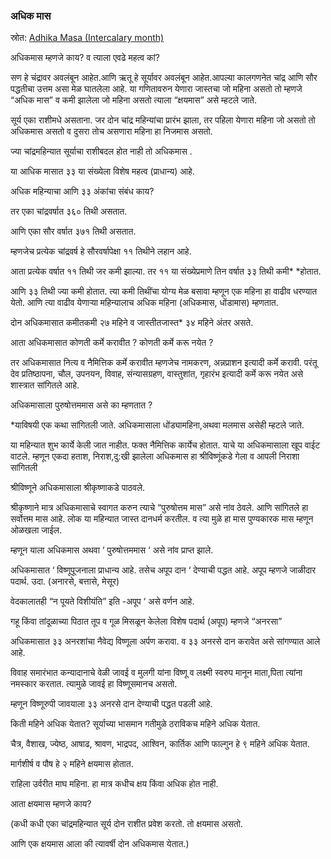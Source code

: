 
### अधिक मास

स्रोत: [Adhika Masa (Intercalary month)](https://nileshoak.wordpress.com/2023/06/23/adhika-masa-intercalary-month/)

अधिकमास म्हणजे काय? व त्याला एवढे महत्व कां?

सण हे चंद्रावर अवलंबून आहेत.आणि ऋतू हे सूर्यावर अवलंबून आहेत.आपल्या कालगणनेत चांद्र आणि सौर पद्धतीचा उत्तम असा मेळ घातलेला आहे. या गणितावरुन येणारा जास्तचा जो महिना असतो तो म्हणजे “अधिक मास” व कमी झालेला जो महिना असतो त्याला “क्षयमास” असे म्हटले जाते.

सूर्य एका राशीमधे असताना. जर दोन चांद्र महिन्यांचा प्रारंभ झाला, तर पहिला येणारा महिना जो असतो तो अधिकमास असतो व दुसरा तोच असणारा महिना हा
निजमास असतो.

ज्या चांद्रमहिन्यात सूर्याचा राशीबदल होत नाही तो अधिकमास .

या आधिक मासात ३३ या संख्येला विशेष महत्व (प्राधान्य) आहे.

अधिक महिन्याचा आणि ३३ अंकांचा संबंध काय?

तर एका चांद्रवर्षात ३६० तिथी असतात.

आणि एका सौर वर्षात ३७१ तिथी असतात.

म्हणजेच प्रत्येक चांद्रवर्ष हे सौरवर्षापेक्षा ११ तिथीने लहान आहे.

आता प्रत्येक वर्षात ११ तिथी जर कमी झाल्या. तर ११ या संख्येप्रमाणे तिन वर्षात ३३ तिथी कमी* *होतात.

आणि ३३ तिथी ज्या कमी होतात. त्या कमी तिथींचा योग्य मेळ बसावा म्हणून एक महिना हा वाढीव धरण्यात येतो. आणि त्या वाढीव येणाऱ्या महिन्यालाच
अधिक महिना (अधिकमास, धोंडामास) म्हणतात.

दोन अधिकमासात कमीतकमी २७ महिने व जास्तीतजास्त*
३४ महिने अंतर असते.

आता अधिकमासात कोणती कर्मे करावीत ? कोणती कर्मे करू नयेत ?

तर अधिकमासात नित्य व नैमित्तिक कर्मे करावीत म्हणजेच नामकरण, अन्नप्राशन इत्यादी कर्मे करावी. परंतू देव प्रतिष्ठापना, चौल, उपनयन, विवाह, संन्यासग्रहण, वास्तुशांत, गृहारंभ इत्यादी कर्मे करू नयेत असे शास्त्रात सांगितले आहे.

अधिकमासाला पुरुषोत्तममास असे का म्हणतात ?

*याविषयी एक कथा सांगितली जाते. अधिकमासाला धोंड्यामहिना,अथवा मलमास असेही म्हटले जाते.

या महिन्यात शुभ कार्ये केली जात नाहीत. फक्त नैमित्तिक कार्येच होतात. याचे या अधिकमासाला खूप वाईट वाटले. म्हणून एकदा हताश, निराश,दु:खी
झालेला अधिकमास हा श्रीविष्णूंकडे गेला
व आपली निराशा सांगितली

श्रीविष्णूने अधिकमासाला श्रीकृष्णाकडे पाठवले.

श्रीकृष्णाने मात्र अधिकमासाचे स्वागत करुन त्याचे “पुरुषोत्तम मास”
असे नांव ठेवले. आणि सांगितले हा सर्वोत्तम मास आहे. लोक या महिन्यात जास्त दानधर्म करतील. व त्या मुळे हा मास पुण्यकारक मास म्हणून ओळखला जाईल.

म्हणून याला अधिकमास अथवा ‘ पुरुषोत्तममास ‘ असे नांव प्राप्त झाले.

अधिकमासात ‘ विष्णूपूजनाला प्राधान्य आहे. तसेच अपूप दान ‘ देण्याची पद्धत आहे. अपूप म्हणजे जाळीदार पदार्थ. उदा.
(अनारसे, बत्तासे, मेसूर)

वेदकालातही
“न पूयते विशीयंति” इति -अपूप ‘ असे वर्णन आहे.

गहू किंवा तांदूळाच्या पिठात तूप व गूळ मिसळून केलेला विशेष पदार्थ (अपूप) म्हणजे “अनरसा”

अधिकमासात ३३ अनरशांचा नैवेद्य विष्णूला अर्पण करावा. व ३३ अनरसे दान करावेत असे सांगण्यात आले आहे.

विवाह समारंभात कन्यादानाचे वेळी जावई व मुलगी यांना विष्णू व लक्ष्मी स्वरुप मानून माता,पिता त्यांना नमस्कार करतात. त्यामुळे जावई हा विष्णूसमानच असतो.

म्हणून विष्णूरुपी जावयाला ३३ अनरसे दान देण्याची पद्धत पडली आहे.

किती महिने अधिक येतात?
सूर्याच्या भासमान गतीमुळे ठराविकच महिने अधिक येतात.

चैत्र, वैशाख, ज्येष्ठ, आषाढ, श्रावण, भाद्रपद, आश्विन, कार्तिक आणि फाल्गुन हे ९ महिने अधिक येतात.

मार्गशीर्ष व पौष हे २ महिने क्षयमास होतात.

राहिला उर्वरीत माघ महिना. हा मात्र कधीच क्षय किंवा अधिक होत नाही.

आता क्षयमास म्हणजे काय?

(कधी कधी एका चांद्रमहिन्यात सूर्य दोन राशीत प्रवेश करतो. तो क्षयमास असतो.

आणि एक क्षयमास आला की त्यावर्षी दोन अधिकमास येतात.)
